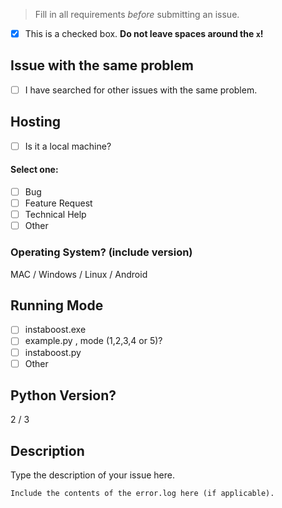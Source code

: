 > Fill in all requirements *before* submitting an issue.

- [x] This is a checked box. **Do not leave spaces around the `x`!**

## Issue with the same problem
- [ ] I have searched for other issues with the same problem.

## Hosting
- [ ] Is it a local machine?

#### Select one:
- [ ] Bug
- [ ] Feature Request
- [ ] Technical Help
- [ ] Other

### Operating System? (include version)
MAC / Windows / Linux / Android

## Running Mode
- [ ] instaboost.exe
- [ ] example.py , mode (1,2,3,4 or 5)?
- [ ] instaboost.py
- [ ] Other

## Python Version?
2 / 3

## Description

Type the description of your issue here.

```
Include the contents of the error.log here (if applicable).
```

